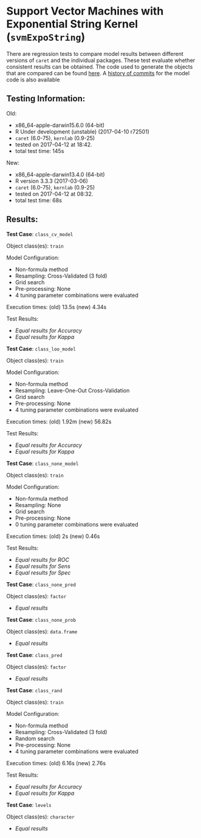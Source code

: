 Support Vector Machines with Exponential String Kernel (`svmExpoString`)
===== 

There are regression tests to compare model results between different versions of `caret` and the individual packages. These test evaluate whether consistent results can be obtained. The code used to generate the objects that are compared can be found [here](https://github.com/topepo/caret/blob/master/RegressionTests/Code/svmExpoString.R).
A [history of commits](https://github.com/topepo/caret/commits/master/models/files/svmExpoString.R) for the model code is also available

Testing Information:
---------

Old:

 * x86_64-apple-darwin15.6.0 (64-bit)
 * R Under development (unstable) (2017-04-10 r72501)
 * `caret` (6.0-75), `kernlab` (0.9-25)
 * tested on 2017-04-12 at 18:42. 
 * total test time: 145s


New:

 * x86_64-apple-darwin13.4.0 (64-bit)
 * R version 3.3.3 (2017-03-06)
 * `caret` (6.0-75), `kernlab` (0.9-25)
 * tested on 2017-04-12 at 08:32. 
 * total test time: 68s


Results:
---------

**Test Case**: `class_cv_model`

Object class(es): `train`

Model Configuration:

 * Non-formula method
 * Resampling: Cross-Validated (3 fold)
 * Grid search
 * Pre-processing: None  
 * 4 tuning parameter combinations were evaluated


Execution times: (old) 13.5s (new) 4.34s

Test Results:

 * _Equal results for Accuracy_
 * _Equal results for Kappa_

**Test Case**: `class_loo_model`

Object class(es): `train`

Model Configuration:

 * Non-formula method
 * Resampling: Leave-One-Out Cross-Validation
 * Grid search
 * Pre-processing: None  
 * 4 tuning parameter combinations were evaluated


Execution times: (old) 1.92m (new) 56.82s

Test Results:

 * _Equal results for Accuracy_
 * _Equal results for Kappa_

**Test Case**: `class_none_model`

Object class(es): `train`

Model Configuration:

 * Non-formula method
 * Resampling: None
 * Grid search
 * Pre-processing: None  
 * 0 tuning parameter combinations were evaluated


Execution times: (old) 2s (new) 0.46s

Test Results:

 * _Equal results for ROC_
 * _Equal results for Sens_
 * _Equal results for Spec_

**Test Case**: `class_none_pred`

Object class(es): `factor`

 * _Equal results_

**Test Case**: `class_none_prob`

Object class(es): `data.frame`

 * _Equal results_

**Test Case**: `class_pred`

Object class(es): `factor`

 * _Equal results_

**Test Case**: `class_rand`

Object class(es): `train`

Model Configuration:

 * Non-formula method
 * Resampling: Cross-Validated (3 fold)
 * Random search
 * Pre-processing: None  
 * 4 tuning parameter combinations were evaluated


Execution times: (old) 6.16s (new) 2.76s

Test Results:

 * _Equal results for Accuracy_
 * _Equal results for Kappa_

**Test Case**: `levels`

Object class(es): `character`

 * _Equal results_


